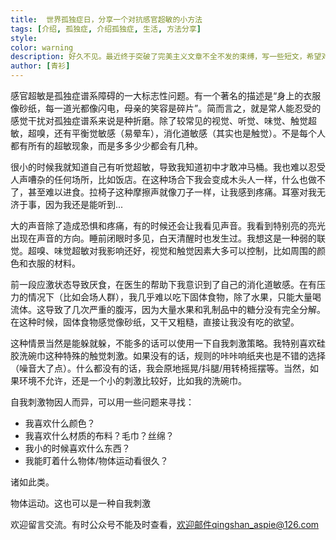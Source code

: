 ```yaml
---
title:  世界孤独症日，分享一个对抗感官超敏的小方法
tags: [介绍, 孤独症, 介绍孤独症, 生活, 方法分享]
style: 
color: warning
description: 好久不见。最近终于突破了完美主义文章不全不发的束缚，写一些短文，希望对大家有所帮助。
author: [青衫]
---
```


感官超敏是孤独症谱系障碍的一大标志性问题。有一个著名的描述是“身上的衣服像砂纸，每一道光都像闪电，母亲的笑容是碎片”。简而言之，就是常人能忍受的感觉干扰对孤独症谱系来说是种折磨。除了较常见的视觉、听觉、味觉、触觉超敏，超嗅，还有平衡觉敏感（易晕车），消化道敏感（其实也是触觉）。不是每个人都有所有的超敏现象，而是多多少少都会有几种。

很小的时候我就知道自己有听觉超敏，导致我知道初中才敢冲马桶。我也难以忍受人声嘈杂的任何场所，比如饭店。在这种场合下我会变成木头人一样，什么也做不了，甚至难以进食。拉椅子这种摩擦声就像刀子一样，让我感到疼痛。耳塞对我无济于事，因为我还是能听到...

大的声音除了造成恐惧和疼痛，有的时候还会让我看见声音。我看到特别亮的亮光出现在声音的方向。睡前闭眼时多见，白天清醒时也发生过。我想这是一种弱的联觉。超嗅、味觉超敏对我影响还好，视觉和触觉因素大多可以控制，比如周围的颜色和衣服的材料。

前一段应激状态导致厌食，在医生的帮助下我意识到了自己的消化道敏感。在有压力的情况下（比如会场人群），我几乎难以吃下固体食物，除了水果，只能大量喝流体。这导致了几次严重的腹泻，因为大量水果和乳制品中的糖分没有完全分解。在这种时候，固体食物感觉像砂纸，又干又粗糙，直接让我没有吃的欲望。

这种情景当然是能躲就躲，不能多的话可以使用一下自我刺激策略。我特别喜欢硅胶洗碗巾这种特殊的触觉刺激。如果没有的话，规则的咔咔响纸夹也是不错的选择（噪音大了点）。什么都没有的话，我会原地摇晃/抖腿/用转椅摇摆等。当然，如果环境不允许，还是一个小的刺激比较好，比如我的洗碗巾。

自我刺激物因人而异，可以用一些问题来寻找：  
- 我喜欢什么颜色？
- 我喜欢什么材质的布料？毛巾？丝绵？
- 我小的时候喜欢什么东西？
- 我能盯着什么物体/物体运动看很久？

诸如此类。

物体运动。这也可以是一种自我刺激

欢迎留言交流。有时公众号不能及时查看，欢迎邮件qingshan_aspie@126.com


